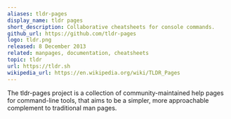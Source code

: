 ```yaml
---
aliases: tldr-pages
display_name: tldr pages
short_description: Collaborative cheatsheets for console commands.
github_url: https://github.com/tldr-pages
logo: tldr.png
released: 8 December 2013
related: manpages, documentation, cheatsheets
topic: tldr
url: https://tldr.sh
wikipedia_url: https://en.wikipedia.org/wiki/TLDR_Pages
---
```

The tldr-pages project is a collection of community-maintained help pages for command-line tools, that aims to be a simpler, more approachable complement to traditional man pages.
